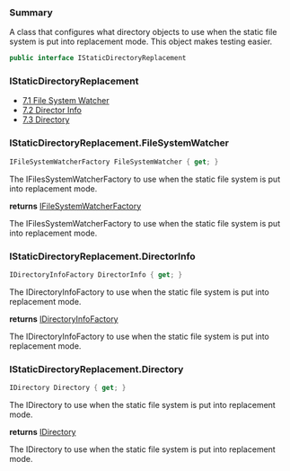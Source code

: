 ﻿<!--bl
(filemeta
    (title "Static Directory Replacement"))
/bl-->

### Summary

A class that configures what directory objects to use when the static file system is put into replacement mode. This object makes testing easier.

```csharp
public interface IStaticDirectoryReplacement
```

### IStaticDirectoryReplacement

- [7.1 File System Watcher](#user-content-istaticdirectoryreplacementfilesystemwatcher)
- [7.2 Director Info](#user-content-istaticdirectoryreplacementdirectorinfo)
- [7.3 Directory](#user-content-istaticdirectoryreplacementdirectory)

### IStaticDirectoryReplacement.FileSystemWatcher

```csharp
IFileSystemWatcherFactory FileSystemWatcher { get; }
```

The IFilesSystemWatcherFactory to use when the static file system is put into replacement mode.

**returns** [IFileSystemWatcherFactory](./documentation/structures/primitives/FileSystemWatcherFactory.md#file-system-watcher-factory)

The IFilesSystemWatcherFactory to use when the static file system is put into replacement mode.

### IStaticDirectoryReplacement.DirectorInfo

```csharp
IDirectoryInfoFactory DirectorInfo { get; }
```

The IDirectoryInfoFactory to use when the static file system is put into replacement mode.

**returns** [IDirectoryInfoFactory](./documentation/structures/primitives/DirectoryInfoFactory.md#directory-info-factory)

The IDirectoryInfoFactory to use when the static file system is put into replacement mode.

### IStaticDirectoryReplacement.Directory

```csharp
IDirectory Directory { get; }
```

The IDirectory to use when the static file system is put into replacement mode.

**returns** [IDirectory](./documentation/structures/primitives/Directory.md#directory)

The IDirectory to use when the static file system is put into replacement mode.